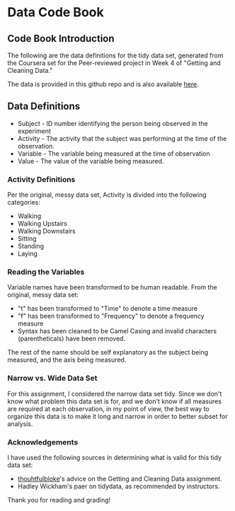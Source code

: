 # Data Code Book

## Code Book Introduction

The following are the data definitions for the tidy data set, generated from the Coursera set for the Peer-reviewed project in Week 4 of "Getting and Cleaning Data."

The data is provided in this github repo and is also available [here](https://d396qusza40orc.cloudfront.net/getdata%2Fprojectfiles%2FUCI%20HAR%20Dataset.zip).

## Data Definitions
* Subject - ID number identifying the person being observed in the experiment
* Activity - The activity that the subject was performing at the time of the observation.
* Variable - The variable being measured at the time of observation
* Value - The value of the variable being measured.

### Activity Definitions
Per the original, messy data set, Activity is divided into the following categories:
* Walking
* Walking Upstairs
* Walking Downstairs
* Sitting
* Standing
* Laying

### Reading the Variables
Variable names have been transformed to be human readable. From the original, messy data set:
* "t" has been transformed to "Time" to denote a time measure
* "f" has been transformed to "Frequency" to denote a frequency measure
* Syntax has been cleaned to be Camel Casing and invalid characters (parentheticals) have been removed.

The rest of the name should be self explanatory as the subject being measured, and the axis being measured.

### Narrow vs. Wide Data Set
For this assignment, I considered the narrow data set tidy. Since we don't know what problem this data set is for, and we don't know if all measures are required at each observation, in my point of view, the best way to organize this data is to make it long and narrow in order to better subset for analysis.

### Acknowledgements
I have used the following sources in determining what is valid for this tidy data set:
* [thouhtfulbloke](https://thoughtfulbloke.wordpress.com/2015/09/09/getting-and-cleaning-the-assignment/)'s advice on the Getting and Cleaning Data assignment.
* Hadley Wickham's paer on tidydata, as recommended by instructors.

Thank you for reading and grading!
